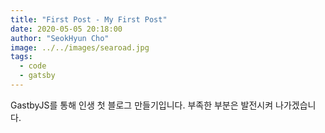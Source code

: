 ```yaml
---
title: "First Post - My First Post"
date: 2020-05-05 20:18:00
author: "SeokHyun Cho"
image: ../../images/searoad.jpg
tags:
  - code
  - gatsby
---
```


GastbyJS를 통해 인생 첫 블로그 만들기입니다. 부족한 부분은 발전시켜 나가겠습니다.
